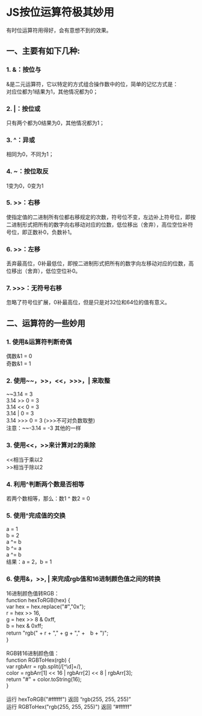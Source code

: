 # JS按位运算符极其妙用  
有时位运算符用得好，会有意想不到的效果。  
## 一、主要有如下几种:
### 1. &：按位与  
&是二元运算符，它以特定的方式组合操作数中的位，简单的记忆方式是：  
对应位都为1结果为1，其他情况都为0；  
### 2. |：按位或  
只有两个都为0结果为0，其他情况都为1；  
### 3. ^：异或  
相同为0，不同为1；
### 4. ~：按位取反  
1变为0，0变为1  
### 5. >>：右移  
使指定值的二进制所有位都右移规定的次数，符号位不变，左边补上符号位，即按二进制形式把所有的数字向右移动对应的位数，低位移出（舍弃），高位空位补符号位，即正数补0，负数补1。
### 6. >>：左移  
丢弃最高位，0补最低位，即按二进制形式把所有的数字向左移动对应的位数，高位移出（舍弃），低位空位补0。  
### 7. >>>：无符号右移  
忽略了符号位扩展，0补最高位，但是只是对32位和64位的值有意义。  
  
## 二、运算符的一些妙用  
### 1. 使用&运算符判断奇偶  
偶数&1 = 0  
奇数&1 = 1  
### 2. 使用~~，>>，<<，>>>，| 来取整  
~~3.14 = 3  
3.14 >> 0 = 3  
3.14 << 0 = 3  
3.14 | 0 = 3  
3.14 >>> 0 = 3 (>>>不可对负数取整)  
注意：~\~-3.14 = -3 其他的一样  
### 3. 使用<<，>>来计算对2的乘除  
<<相当于乘以2  
\>\>相当于除以2  
### 4. 利用^判断两个数是否相等 
若两个数相等，那么：数1 ^ 数2 = 0  
### 5. 使用^完成值的交换  
a = 1  
b = 2  
a ^= b  
b ^= a  
a ^= b  
结果：a = 2，b = 1  
### 6. 使用&，>>, | 来完成rgb值和16进制颜色值之间的转换  
16进制颜色值转RGB：  
 function hexToRGB(hex) {  
     var hex = hex.replace("#","0x");  
     r = hex >> 16,  
     g = hex >> 8 & 0xff,  
     b = hex & 0xff;  
     return "rgb(" + r + "," + g + "," +　b + ")";  
 }  
 </br>
 RGB转16进制颜色值：  
 function RGBToHex(rgb) {  
     var rgbArr = rgb.split(/[^\d]+/),  
     color = rgbArr[1] << 16 | rgbArr[2] << 8 | rgbArr[3];  
     return "#" + color.toString(16);  
 }  
 </br>
 运行 hexToRGB("#ffffff") 返回 “rgb(255, 255, 255)”  
 运行 RGBToHex("rgb(255, 255, 255)") 返回 “#ffffff”  
